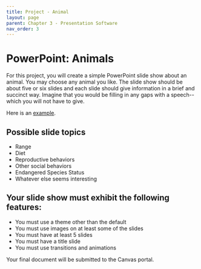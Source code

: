```yaml
---
title: Project - Animal
layout: page
parent: Chapter 3 - Presentation Software
nav_order: 3
---
```


PowerPoint: Animals
===================

For this project, you will create a simple PowerPoint slide show about
an animal. You may choose any animal you like. The slide show should be
about five or six slides and each slide should give information in a
brief and succinct way. Imagine that you would be filling in any gaps
with a speech--which you will not have to give.

Here is an
[example](res/Koala.pptx).

Possible slide topics
---------------------

-   Range
-   Diet
-   Reproductive behaviors
-   Other social behaviors
-   Endangered Species Status
-   Whatever else seems interesting

Your slide show must exhibit the following features:
----------------------------------------------------

-   You must use a theme other than the default
-   You must use images on at least some of the slides
-   You must have at least 5 slides
-   You must have a title slide
-   You must use transitions and animations

Your final document will be submitted to the Canvas portal.
